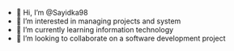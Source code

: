 - 👋 Hi, I’m @Sayidka98
- 👀 I’m interested in managing projects and system
- 🌱 I’m currently learning information technology 
- 💞️ I’m looking to collaborate on a software development project
<!---
Sayidka98/Sayidka98 is a ✨ special ✨ repository because its `README.md` (this file) appears on your GitHub profile.
You can click the Preview link to take a look at your changes.
--->

